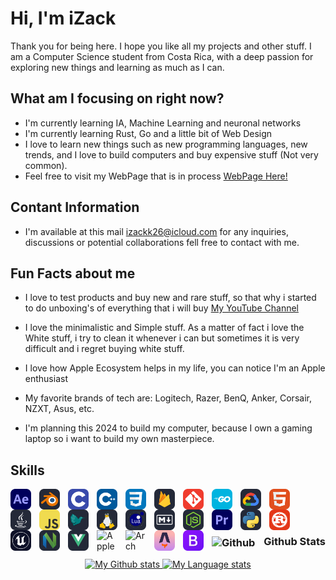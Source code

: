 # Hi, I'm iZack

Thank you for being here. I hope you like all my projects and other stuff. I am a Computer Science student from Costa Rica, with a deep passion for exploring new things and learning as much as I can.
## What am I focusing on right now?
- I'm currently learning IA, Machine Learning and neuronal networks
- I'm currently learning Rust, Go and a little bit of Web Design
- I love to learn new things such as new programming languages, new trends, and I love to build computers and buy expensive stuff (Not very common).
- Feel free to visit my WebPage that is in process [WebPage Here!](https://izackk26.github.io)

## Contant Information

- I'm available at this mail [izackk26@icloud.com](mailto:izackk26@icloud.com) for any inquiries, discussions or potential collaborations fell free to contact with me.

## Fun Facts about me

- I love to test products and buy new and rare stuff, so that why i started to do unboxing's of everything that i will buy [My YouTube Channel](https://www.youtube.com/channel/UCEzpwhoMdU5o72AFIs4A1dg)

- I love the minimalistic and Simple stuff. As a matter of fact i love the White stuff, i try to clean it whenever i can but sometimes it is very difficult and i regret buying white stuff.

- I love how Apple Ecosystem helps in my life, you can notice I'm an Apple enthusiast

- My favorite brands of tech are: Logitech, Razer, BenQ, Anker, Corsair, NZXT, Asus, etc.

- I'm planning this 2024 to build my computer, because I own a gaming laptop so i want to build my own masterpiece.

## Skills

<!-- After Effects -->
<a href="https://www.adobe.com/products/aftereffects.html" target="_blank">
  <img align="left" alt="After Effects" width="33px" style="padding-right:13px;" src="https://github.com/tandpfun/skill-icons/blob/main/icons/AfterEffects.svg" />

<!-- Blender -->
<a href="https://www.blender.org/" target="_blank">
  <img align="left" alt="Blender" width="33px" style="padding-right:13px;" src="https://github.com/tandpfun/skill-icons/blob/main/icons/Blender-Dark.svg" />

<!-- C -->
<a href="https://learn.microsoft.com/en-us/cpp/c-language/c-language-reference?view=msvc-170" target="_blank">
  <img align="left" alt="C" width="33px" style="padding-right:13px;" src="https://github.com/tandpfun/skill-icons/blob/main/icons/C.svg" />

<!-- C++ -->
<a href="https://www.cplusplus.com/" target="_blank">
  <img align="left" alt="C++" width="33px" style="padding-right:13px;" src="https://github.com/tandpfun/skill-icons/blob/main/icons/CPP.svg" />

<!-- CSS -->
<a href="https://www.w3schools.com/css/" target="_blank">
  <img align="left" alt="CSS" width="33px" style="padding-right:13px;" src="https://github.com/tandpfun/skill-icons/blob/main/icons/CSS.svg" />

<!-- Firebase -->
<a href="https://firebase.google.com/" target="_blank">
  <img align="left" alt="Firebase" width="33px" style="padding-right:13px;" src="https://github.com/tandpfun/skill-icons/blob/main/icons/Firebase-Dark.svg" />

<!-- Git -->
<a href="https://git-scm.com/" target="_blank">
  <img align="left" alt="Git" width="33px" style="padding-right:13px;" src="https://github.com/tandpfun/skill-icons/blob/main/icons/Git.svg" />

<!-- Go -->
<a href="https://golang.org/" target="_blank">
  <img align="left" alt="Go" width="33px" style="padding-right:13px;" src="https://github.com/tandpfun/skill-icons/blob/main/icons/GoLang.svg" />

<!-- Google Cloud -->
<a href="https://cloud.google.com/" target="_blank">
  <img align="left" alt="Google Cloud" width="33px" style="padding-right:13px;" src="https://github.com/tandpfun/skill-icons/blob/main/icons/GCP-Dark.svg" />

<!-- HTML -->
<a href="https://developer.mozilla.org/en-US/docs/Web/HTML" target="_blank">
  <img align="left" alt="HTML" width="33px" style="padding-right:13px;" src="https://github.com/tandpfun/skill-icons/blob/main/icons/HTML.svg" />

<!-- Java -->
<a href="https://www.java.com/" target="_blank">
  <img align="left" alt="Java" width="33px" style="padding-right:13px;" src="https://github.com/tandpfun/skill-icons/blob/main/icons/Java-Dark.svg" />

<!-- JavaScript -->
<a href="https://developer.mozilla.org/en-US/docs/Web/javascript" target="_blank">
  <img align="left" alt="JS" width="33px" style="padding-right:13px;" src="https://github.com/tandpfun/skill-icons/blob/main/icons/JavaScript.svg" />

<!-- LaTeX -->
<a href="https://www.latex-project.org/" target="_blank">
  <img align="left" alt="LaTeX" width="33px" style="padding-right:13px;" src="https://github.com/tandpfun/skill-icons/blob/main/icons/LaTeX-Dark.svg" />

<!-- Linux -->
<a href="https://en.wikipedia.org/wiki/Linux" target="_blank">
  <img align="left" alt="Linux" width="33px" style="padding-right:13px;" src="https://github.com/tandpfun/skill-icons/blob/main/icons/Linux-Dark.svg" />

<!-- Lua -->
<a href="https://www.lua.org/" target="_blank">
  <img align="left" alt="Lua" width="33px" style="padding-right:13px;" src="https://github.com/tandpfun/skill-icons/blob/main/icons/Lua-Dark.svg" />

<!-- Markdown -->
<a href="https://www.markdownguide.org/" target="_blank">
  <img align="left" alt="Markdown" width="33px" style="padding-right:13px;" src="https://github.com/tandpfun/skill-icons/blob/main/icons/Markdown-Dark.svg" />

<!-- Node.js -->
<a href="https://nodejs.org/" target="_blank">
  <img align="left" alt="Node.js" width="33px" style="padding-right:13px;" src="https://raw.githubusercontent.com/tandpfun/skill-icons/main/icons/NodeJS-Dark.svg" />
</a>

<!-- Premiere Pro -->
<a href="https://www.adobe.com/products/premiere.html" target="_blank">
  <img align="left" alt="Premiere Pro" width="33px" style="padding-right:13px;" src="https://github.com/tandpfun/skill-icons/blob/main/icons/Premiere.svg" />

<!-- Python -->
<a href="https://www.python.org/" target="_blank">
  <img align="left" alt="Python" width="33px" style="padding-right:13px;" src="https://github.com/tandpfun/skill-icons/blob/main/icons/Python-Dark.svg" />

<!-- Rust -->
<a href="https://www.rust-lang.org/" target="_blank">
  <img align="left" alt="Rust" width="33px" style="padding-right:13px;" src="https://raw.githubusercontent.com/tandpfun/skill-icons/main/icons/Rust.svg" />
</a>

<!-- Unreal Engine -->
<a href="https://www.unrealengine.com/" target="_blank">
  <img align="left" alt="Unreal Engine" width="33px" style="padding-right:13px;" src="https://github.com/tandpfun/skill-icons/blob/main/icons/UnrealEngine.svg" />

<!-- Vim -->
<a href="https://www.vim.org/" target="_blank">
  <img align="left" alt="Vim" width="33px" style="padding-right:13px;" src="https://github.com/tandpfun/skill-icons/blob/main/icons/NeoVim-Dark.svg" />

<!-- VueJS -->
<a href="https://vuejs.org/" target="_blank">
  <img align="left" alt="Vue" width="33px" style="padding-right:13px;" src="https://github.com/tandpfun/skill-icons/blob/main/icons/VueJS-Dark.svg" />
</a>

<!-- Apple -->
<a href="https://apple.com" target="_blank">
  <img align="left" alt="Apple" width="33px" style="padding-right:13px;" src="https://github.com/tandpfun/skill-icons/blob/main/icons/Apple-Dark.svg" />
</a>

<!-- Arch -->
<a href="https://archlinux.org/" target="_blank">
  <img align="left" alt="Arch" width="33px" style="padding-right:13px;" src="https://github.com/tandpfun/skill-icons/blob/main/icons/Arch-Dark.svg" />
</a>

<!-- Astro -->
<a href="https://astro.build/" target="_blank">
  <img align="left" alt="Astro" width="33px" style="padding-right:13px;" src="https://github.com/tandpfun/skill-icons/blob/main/icons/Astro.svg" />
</a>

<!-- Bootstrap -->
<a href="https://getbootstrap.com/" target="_blank">
  <img align="left" alt="Bootstrap" width="33px" style="padding-right:13px;" src="https://github.com/tandpfun/skill-icons/blob/main/icons/Bootstrap.svg" />
</a>

<br />
<br />
<br />

<h3 align="left">
  <img align="center" alt="Github" width="20" style="vertical-align: middle; margin-right: 10px;" src="https://cdn.jsdelivr.net/gh/devicons/devicon/icons/github/github-original.svg"/>
  Github Stats
</h3>

<!-- Github stats and most used languages -->
<div align="center"> 
  <a href="https://github.com/iZackk26">
    <img
      src="https://github-readme-stats.vercel.app/api?username=iZackk26&show_icons=true&theme=nord&hide=contribs,prs&rank_icon=github"
      alt="My Github stats"
      height="150"
    />
  </a>
  <a href="https://github.com/iZackk26">
    <img
      src="https://github-readme-stats.vercel.app/api/top-langs/?username=iZackk26&hide_progress=true&theme=nord"
      alt="My Language stats"
      height="150"
    />
  </a>
</div>
